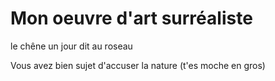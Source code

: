 # Mon oeuvre d'art surréaliste

le chêne un jour dit au roseau

Vous avez bien sujet d'accuser la nature (t'es moche en gros)
